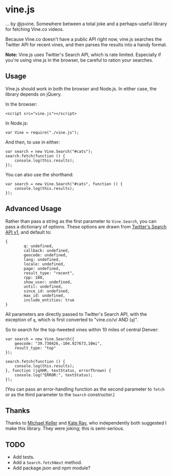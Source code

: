 # vine.js

... by @jsvine. Somewhere between a total joke and a perhaps-useful library for fetching Vine.co videos.

Because Vine.co doesn't have a public API right now, vine.js searches the Twitter API for recent vines, and then parses the results into a handy format.

__Note:__ Vine.js uses Twitter's Search API, which is rate limited. Especially if you're using vine.js in the browser, be careful to ration your searches.

## Usage

Vine.js should work in both the browser and Node.js. In either case, the library depends on jQuery.

In the browser:

```
<script src="vine.js"></script>
```

In Node.js:

```
var Vine = require("./vine.js");
```

And then, to use in either:

```
var search = new Vine.Search("#cats");
search.fetch(function () {
	console.log(this.results);
});
``` 

You can also use the shorthand:

```
var search = new Vine.Search("#cats", function () {
	console.log(this.results);
});
```

## Advanced Usage

Rather than pass a string as the first parameter to `Vine.Search`, you can pass a dictionary of options. These options are drawn from [Twitter's Search API v1](https://dev.twitter.com/docs/api/1/get/search), and default to:

```
{
		q: undefined,
		callback: undefined,
		geocode: undefined,
		lang: undefined,
		locale: undefined,
		page: undefined,
		result_type: "recent",
		rpp: 100,
		show_user: undefined,
		until: undefined,
		since_id: undefined,
		max_id: undefined,
		include_entities: true
}
```

All parameters are directly passed to Twitter's Search API, with the exception of `q`, which is first converted to "vine.co/v/ AND (`q`)".

So to search for the top-tweeted vines within 10 miles of central Denver:

```
var search = new Vine.Search({
	geocode: "39.730426,-104.927673,10mi",
	result_type: "top"
});

search.fetch(function () {
	console.log(this.results);
}, function (jqXHR, textStatus, errorThrown) {
	console.log("ERROR:", textStatus);
});
``` 

(You can pass an error-handling function as the second parameter to `fetch` or as the third parameter to the `Search` constructor.)


## Thanks

Thanks to [Michael Keller](http://twitter.com/@mhkeller) and [Kate Ray](http://twitter.com/kraykray), who independently both suggested I make this library. They were joking; this is semi-serious.

## TODO

- Add tests.
- Add a `Search.fetchNext` method.
- Add package.json and npm module?
